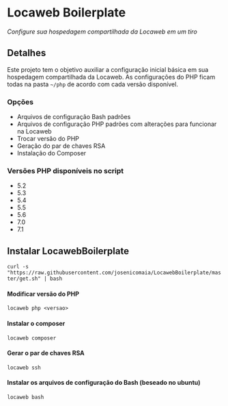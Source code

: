 # Locaweb Boilerplate

*Configure sua hospedagem compartilhada da Locaweb em um tiro*

## Detalhes
Este projeto tem o objetivo auxiliar a configuração inicial básica em sua hospedagem compartilhada da Locaweb.
As configurações do PHP ficam todas na pasta `~/php` de acordo com cada versão disponível.

### Opções
* Arquivos de configuração Bash padrões
* Arquivos de configuração PHP padrões com alterações para funcionar na Locaweb
* Trocar versão do PHP
* Geração do par de chaves RSA
* Instalação do Composer

### Versões PHP disponíveis no script
* 5.2
* 5.3
* 5.4
* 5.5
* 5.6
* 7.0
* 7.1

## Instalar LocawebBoilerplate
`curl -s "https://raw.githubusercontent.com/josenicomaia/LocawebBoilerplate/master/get.sh" | bash`

#### Modificar versão do PHP
`locaweb php <versao>`

#### Instalar o composer
`locaweb composer`

#### Gerar o par de chaves RSA
`locaweb ssh`

#### Instalar os arquivos de configuração do Bash (beseado no ubuntu)
`locaweb bash`